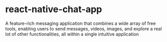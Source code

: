# react-native-chat-app

A feature-rich messaging application that combines a wide array of free tools, enabling users to send messages, videos, images, and explore a real lot of other functionalities, all within a single intuitive application
